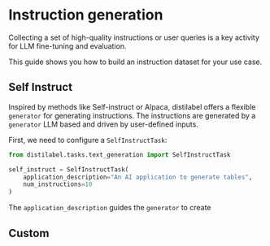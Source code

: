 # Instruction generation

Collecting a set of high-quality instructions or user queries is a key activity for LLM fine-tuning and evaluation. 

This guide shows you how to build an instruction dataset for your use case.

## Self Instruct
Inspired by methods like Self-instruct or Alpaca, distilabel offers a flexible `generator` for generating instructions. The instructions are generated by a `generator` LLM based and driven by user-defined inputs. 

First, we need to configure a `SelfInstructTask`:
```python
from distilabel.tasks.text_generation import SelfInstructTask

self_instruct = SelfInstructTask(
    application_description="An AI application to generate tables",
    num_instructions=10
)
```
The `application_description` guides the `generator` to create



## Custom
